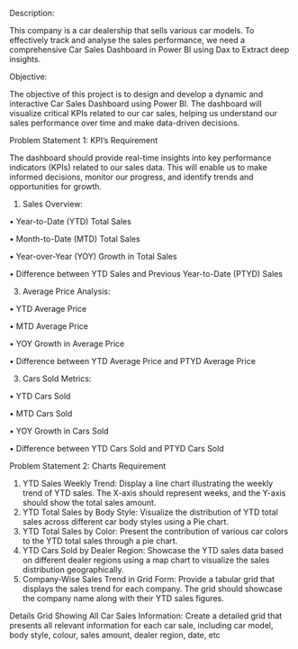 Description: 

This company is a car dealership that sells various car models. To effectively track and analyse the sales performance, we need a comprehensive Car Sales Dashboard in Power BI using Dax to Extract deep insights.

Objective:

The objective of this project is to design and develop a dynamic and interactive Car Sales Dashboard using Power BI. The dashboard will visualize critical KPIs related to our car sales, helping us understand our sales performance over time and make data-driven decisions.

Problem Statement 1: KPI’s Requirement

The dashboard should provide real-time insights into key performance indicators (KPIs) related to our sales data. This will enable us to make informed decisions, monitor our progress, and identify trends and opportunities for growth.

1.	Sales Overview:
   
•	Year-to-Date (YTD) Total Sales

•	Month-to-Date (MTD) Total Sales

•	Year-over-Year (YOY) Growth in Total Sales

•	Difference between YTD Sales and Previous Year-to-Date (PTYD) Sales

3.	Average Price Analysis:
   
•	YTD Average Price

•	MTD Average Price

•	YOY Growth in Average Price

•	Difference between YTD Average Price and PTYD Average Price

3.	Cars Sold Metrics:
   
•	YTD Cars Sold

•	MTD Cars Sold

•	YOY Growth in Cars Sold

•	Difference between YTD Cars Sold and PTYD Cars Sold

Problem Statement 2: Charts Requirement

1.	YTD Sales Weekly Trend: Display a line chart illustrating the weekly trend of YTD sales. The X-axis should represent weeks, and the Y-axis should show the total sales amount.
2.	YTD Total Sales by Body Style: Visualize the distribution of YTD total sales across different car body styles using a Pie chart.
3.	YTD Total Sales by Color: Present the contribution of various car colors to the YTD total sales through a pie chart.
4.	YTD Cars Sold by Dealer Region: Showcase the YTD sales data based on different dealer regions using a map chart to visualize the sales distribution geographically.
5.	Company-Wise Sales Trend in Grid Form: Provide a tabular grid that displays the sales trend for each company. The grid should showcase the company name along with their YTD sales figures.

Details Grid Showing All Car Sales Information: Create a detailed grid that presents all relevant information for each car sale, including car model, body style, colour, sales amount, dealer region, date, etc
